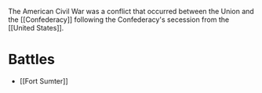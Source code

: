 The American Civil War was a conflict that occurred between the Union and the [[Confederacy]] following the Confederacy's secession from the [[United States]].
# Battles
- [[Fort Sumter]]